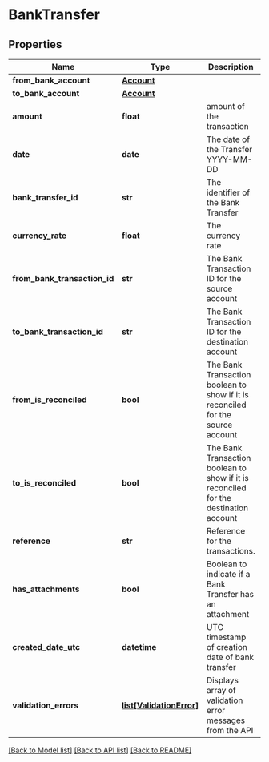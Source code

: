 # BankTransfer

## Properties
Name | Type | Description | Notes
------------ | ------------- | ------------- | -------------
**from_bank_account** | [**Account**](Account.md) |  | 
**to_bank_account** | [**Account**](Account.md) |  | 
**amount** | **float** | amount of the transaction | 
**date** | **date** | The date of the Transfer YYYY-MM-DD | [optional] 
**bank_transfer_id** | **str** | The identifier of the Bank Transfer | [optional] 
**currency_rate** | **float** | The currency rate | [optional] 
**from_bank_transaction_id** | **str** | The Bank Transaction ID for the source account | [optional] 
**to_bank_transaction_id** | **str** | The Bank Transaction ID for the destination account | [optional] 
**from_is_reconciled** | **bool** | The Bank Transaction boolean to show if it is reconciled for the source account | [optional] [default to False]
**to_is_reconciled** | **bool** | The Bank Transaction boolean to show if it is reconciled for the destination account | [optional] [default to False]
**reference** | **str** | Reference for the transactions. | [optional] 
**has_attachments** | **bool** | Boolean to indicate if a Bank Transfer has an attachment | [optional] [default to False]
**created_date_utc** | **datetime** | UTC timestamp of creation date of bank transfer | [optional] 
**validation_errors** | [**list[ValidationError]**](ValidationError.md) | Displays array of validation error messages from the API | [optional] 

[[Back to Model list]](../README.md#documentation-for-models) [[Back to API list]](../README.md#documentation-for-api-endpoints) [[Back to README]](../README.md)


